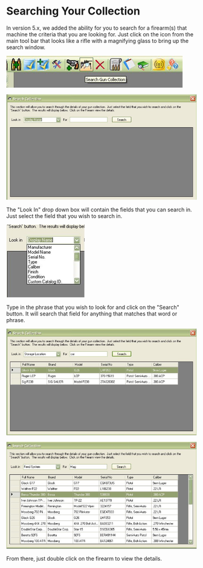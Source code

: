 # Searching Your Collection

In version 5.x, we added the ability for you to search for a firearm(s) that machine the criteria that you are looking for.
Just click on the icon from the main tool bar that looks like a rifle with a magnifying glass to bring up the search window.

![](images/Search_collection_1.jpg)

![](images/Search_collection_2.jpg)

The "Look In" drop down box will contain the fields that you can search in.  Just select the field that you wish to search in.

![](images/Search_collection_3.jpg)

Type in the phrase that you wish to look for and click on the "Search" button.  It will search that field for anything that matches that word or phrase.

![](images/Search_collection_5.jpg)

![](images/Search_collection_4.jpg)

From there, just double click on the firearm to view the details.

